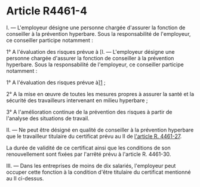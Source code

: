 # Article R4461-4

I. ― L'employeur désigne une personne chargée d'assurer la fonction de conseiller à la prévention hyperbare. Sous la responsabilité de l'employeur, ce conseiller participe notamment : 
  
  
1° A l'évaluation des risques prévue à [I. ― L'employeur désigne une personne chargée d'assurer la fonction de conseiller à la prévention hyperbare. Sous la responsabilité de l'employeur, ce conseiller participe notamment : 
  
  
1° A l'évaluation des risques prévue à][1] ; 
  
  
2° A la mise en œuvre de toutes les mesures propres à assurer la santé et la sécurité des travailleurs intervenant en milieu hyperbare ; 
  
  
3° A l'amélioration continue de la prévention des risques à partir de l'analyse des situations de travail. 
  
  
II. ― Ne peut être désigné en qualité de conseiller à la prévention hyperbare que le travailleur titulaire du certificat prévu au II de [l'article R. 4461-27][2]. 
  
  
La durée de validité de ce certificat ainsi que les conditions de son renouvellement sont fixées par l'arrêté prévu à l'article R. 4461-30. 
  
  
III. ― Dans les entreprises de moins de dix salariés, l'employeur peut occuper cette fonction à la condition d'être titulaire du certificat mentionné au II ci-dessus.

 [1]: /affichCodeArticle.do?cidTexte=LEGITEXT000006072050&idArticle=LEGIARTI000023414508&dateTexte=&categorieLien=cid
 [2]: /affichCodeArticle.do?cidTexte=LEGITEXT000006072050&idArticle=LEGIARTI000023414582&dateTexte=&categorieLien=cid